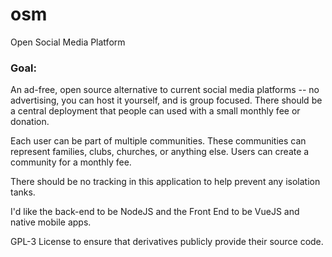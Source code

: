 # osm
Open Social Media Platform

### Goal:

An ad-free, open source alternative to current social media platforms -- no advertising, you can host it yourself, and is group focused.  There should be a central deployment that people can used with a small monthly fee or donation.

Each user can be part of multiple communities.  These communities can represent families, clubs, churches, or anything else.  Users can create a community for a monthly fee.

There should be no tracking in this application to help prevent any isolation tanks.  

I'd like the back-end to be NodeJS and the Front End to be VueJS and native mobile apps.

GPL-3 License to ensure that derivatives publicly provide their source code.  
